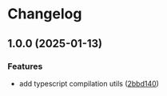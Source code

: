 # Changelog

## 1.0.0 (2025-01-13)


### Features

* add typescript compilation utils ([2bbd140](https://github.com/gravity-ui/gulp-utils/commit/2bbd140a3966cf10630344c00ebb40bdcf648d4c))
